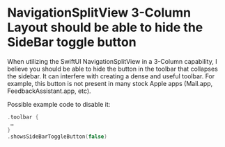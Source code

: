 # NavigationSplitView 3-Column Layout should be able to hide the SideBar toggle button

When utilizing the SwiftUI NavigationSplitView in a 3-Column capability, I believe you should be able to hide the button in the toolbar that collapses the sidebar. It can interfere with creating a dense and useful toolbar. For example, this button is not present in many stock Apple apps (Mail.app, FeedbackAssistant.app, etc). 

Possible example code to disable it:

```swift
.toolbar {
 …
}
.showsSideBarToggleButton(false)
```